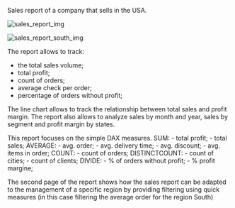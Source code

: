 Sales report of a company that sells in the USA.

![sales_report_img](https://github.com/user-attachments/assets/71651741-8c49-4480-b721-a79ea52d0608)


![sales_report_south_img](https://github.com/user-attachments/assets/30fe6584-1882-4d50-a7db-b63f4fa53369)


The report allows to track:
- the total sales volume;
- total profit;
- count of orders;
- average check per order;
- percentage of orders without profit;

The line chart allows to track the relationship between total sales and profit margin.
The report also allows to analyze sales by month and year, sales by segment and profit margin by states.

This report focuses on the simple DAX measures.
SUM:
    - total profit;
    - total sales;
AVERAGE:
    - avg. order;
    - avg. delivery time;
    - avg. discount;
    - avg. items in order;
COUNT:
    - count of orders;
DISTINCTCOUNT:
    - count of cities;
    - count of clients;
DIVIDE:
    - % of orders without profit;
    - % profit margine;

The second page of the report shows how the sales report can be adapted to the management of a specific region by providing filtering using quick measures (in this case filtering the average order for the region South)

    

